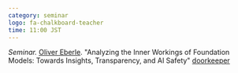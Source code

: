 ```yaml
---
category: seminar
logo: fa-chalkboard-teacher
time: 11:00 JST
---
```


*Seminar.* [Oliver Eberle](https://oeberle.github.io). "Analyzing the Inner Workings of Foundation Models: Towards Insights, Transparency, and AI Safety" [doorkeeper](https://c5dc59ed978213830355fc8978.doorkeeper.jp/events/177274)
